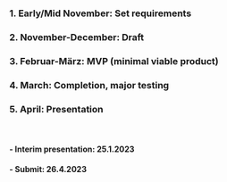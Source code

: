
### 1. **Early/Mid November:** Set requirements
### 2. **November-December:** Draft
### 3. **Februar-März:** MVP (minimal viable product)
### 4. **March:** Completion, major testing
### 5. **April:** Presentation 
<br>

#### - Interim presentation: 25.1.2023
#### - Submit: 26.4.2023 